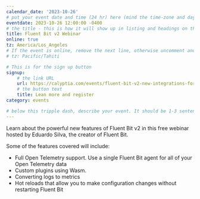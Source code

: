 ```yaml
---
calendar_date: '2023-10-26'
# put your event date and time (24 hr) here (mind the time-zone and daylight saving time!):
eventdate: 2023-10-26 12:00:00 -0400
# the title - this is how it will show up in listing and headings on the site:
title: Fluent Bit v2 Webinar
online: true
tz: America/Los_Angeles
# If the event is online, remove the next line, otherwise uncomment and adjust it:
# tz: Pacific/Tahiti

# This is for the sign up button
signup:
    # the link URL
    url: https://calyptia.com/events/fluent-bit-v2-new-integrations-for-otel-wasm-logs-to-metrics-more
    # the button text
    title: Lean more and register
category: events

# below this tripple dash, describe your event. It should be 1-3 sentences
---
```


Learn about the powerful new features of Fluent Bit v2 in this free webinar hosted by Eduardo Silva, the creator of Fluent Bit.

Some of the features covered will include: 

* Full Open Telemetry support. Use a single Fluent Bit agent for all of your Open Telemetry data
* Custom plugins using Wasm. 
* Converting logs to metrics 
* Hot reloads that allow you to make configuration changes without restarting Fluent Bit


